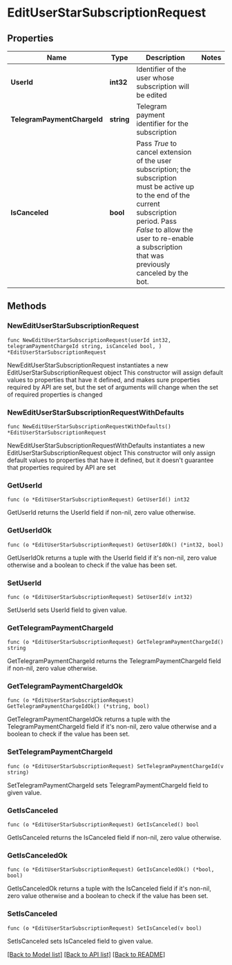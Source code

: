 # EditUserStarSubscriptionRequest

## Properties

Name | Type | Description | Notes
------------ | ------------- | ------------- | -------------
**UserId** | **int32** | Identifier of the user whose subscription will be edited | 
**TelegramPaymentChargeId** | **string** | Telegram payment identifier for the subscription | 
**IsCanceled** | **bool** | Pass *True* to cancel extension of the user subscription; the subscription must be active up to the end of the current subscription period. Pass *False* to allow the user to re-enable a subscription that was previously canceled by the bot. | 

## Methods

### NewEditUserStarSubscriptionRequest

`func NewEditUserStarSubscriptionRequest(userId int32, telegramPaymentChargeId string, isCanceled bool, ) *EditUserStarSubscriptionRequest`

NewEditUserStarSubscriptionRequest instantiates a new EditUserStarSubscriptionRequest object
This constructor will assign default values to properties that have it defined,
and makes sure properties required by API are set, but the set of arguments
will change when the set of required properties is changed

### NewEditUserStarSubscriptionRequestWithDefaults

`func NewEditUserStarSubscriptionRequestWithDefaults() *EditUserStarSubscriptionRequest`

NewEditUserStarSubscriptionRequestWithDefaults instantiates a new EditUserStarSubscriptionRequest object
This constructor will only assign default values to properties that have it defined,
but it doesn't guarantee that properties required by API are set

### GetUserId

`func (o *EditUserStarSubscriptionRequest) GetUserId() int32`

GetUserId returns the UserId field if non-nil, zero value otherwise.

### GetUserIdOk

`func (o *EditUserStarSubscriptionRequest) GetUserIdOk() (*int32, bool)`

GetUserIdOk returns a tuple with the UserId field if it's non-nil, zero value otherwise
and a boolean to check if the value has been set.

### SetUserId

`func (o *EditUserStarSubscriptionRequest) SetUserId(v int32)`

SetUserId sets UserId field to given value.


### GetTelegramPaymentChargeId

`func (o *EditUserStarSubscriptionRequest) GetTelegramPaymentChargeId() string`

GetTelegramPaymentChargeId returns the TelegramPaymentChargeId field if non-nil, zero value otherwise.

### GetTelegramPaymentChargeIdOk

`func (o *EditUserStarSubscriptionRequest) GetTelegramPaymentChargeIdOk() (*string, bool)`

GetTelegramPaymentChargeIdOk returns a tuple with the TelegramPaymentChargeId field if it's non-nil, zero value otherwise
and a boolean to check if the value has been set.

### SetTelegramPaymentChargeId

`func (o *EditUserStarSubscriptionRequest) SetTelegramPaymentChargeId(v string)`

SetTelegramPaymentChargeId sets TelegramPaymentChargeId field to given value.


### GetIsCanceled

`func (o *EditUserStarSubscriptionRequest) GetIsCanceled() bool`

GetIsCanceled returns the IsCanceled field if non-nil, zero value otherwise.

### GetIsCanceledOk

`func (o *EditUserStarSubscriptionRequest) GetIsCanceledOk() (*bool, bool)`

GetIsCanceledOk returns a tuple with the IsCanceled field if it's non-nil, zero value otherwise
and a boolean to check if the value has been set.

### SetIsCanceled

`func (o *EditUserStarSubscriptionRequest) SetIsCanceled(v bool)`

SetIsCanceled sets IsCanceled field to given value.



[[Back to Model list]](../README.md#documentation-for-models) [[Back to API list]](../README.md#documentation-for-api-endpoints) [[Back to README]](../README.md)



